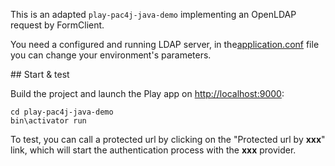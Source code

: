 This is an adapted `play-pac4j-java-demo` implementing an OpenLDAP request by FormClient.

<p>
You need a configured and running LDAP server, in the<u>application.conf</u> file you can change your environment's parameters.</p>
## Start & test

Build the project and launch the Play app on [http://localhost:9000](http://localhost:9000):

    cd play-pac4j-java-demo
    bin\activator run

To test, you can call a protected url by clicking on the "Protected url by **xxx**" link, which will start the authentication process with the **xxx** provider.
